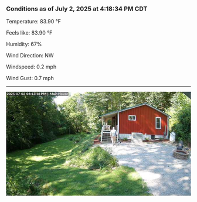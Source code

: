 ### Conditions as of July 2, 2025 at 4:18:34 PM CDT 

Temperature: 83.90 &deg;F

Feels like: 83.90 &deg;F

Humidity: 67%

Wind Direction: NW

Windspeed: 0.2 mph

Wind Gust: 0.7 mph

---

<img src="./images/latest.jpeg"/>

